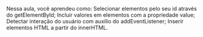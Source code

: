 
Nessa aula, você aprendeu como:
Selecionar elementos pelo seu id através do getElementById;
Incluir valores em elementos com a propriedade value;
Detectar interação do usuário com auxílio do addEventListener;
Inserir elementos HTML a partir do innerHTML.